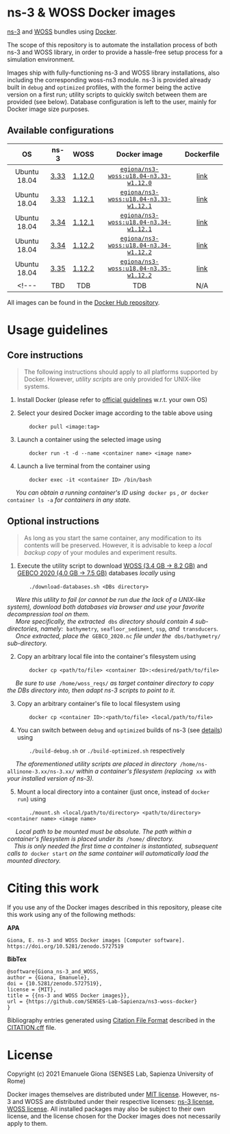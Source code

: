# ns-3 & WOSS Docker images

[ns-3][ns3] and [WOSS][woss] bundles using [Docker][docker].

The scope of this repository is to automate the installation process of both 
ns-3 and WOSS library, in order to provide a hassle-free setup process for a 
simulation environment.

Images ship with fully-functioning ns-3 and WOSS library installations, also 
including the corresponding woss-ns3 module. 
ns-3 is provided already built in `debug` and `optimized` profiles, with the 
former being the active version on a first run; utility scripts to quickly
switch between them are provided (see below).
Database configuration is left to the user, mainly for Docker image size 
purposes.

## Available configurations

| OS | ns-3 | WOSS | Docker image | Dockerfile |
| :---: | :---: | :---: | :---: | :---: |
| Ubuntu 18.04 | [3.33][ns3.33] | [1.12.0][woss-changelog] | [`egiona/ns3-woss:u18.04-n3.33-w1.12.0`][image1] | [link][file1] |
| Ubuntu 18.04 | [3.33][ns3.33] | [1.12.1][woss-changelog] | [`egiona/ns3-woss:u18.04-n3.33-w1.12.1`][image2] | [link][file2] |
| Ubuntu 18.04 | [3.34][ns3.34] | [1.12.1][woss-changelog] | [`egiona/ns3-woss:u18.04-n3.34-w1.12.1`][image3] | [link][file3] |
| Ubuntu 18.04 | [3.34][ns3.34] | [1.12.2][woss-changelog] | [`egiona/ns3-woss:u18.04-n3.34-w1.12.2`][image4] | [link][file4] |
| Ubuntu 18.04 | [3.35][ns3.35] | [1.12.2][woss-changelog] | [`egiona/ns3-woss:u18.04-n3.35-w1.12.2`][image5] | [link][file5] |
<!--- | TBD | TDB | TDB | N/A | N/A | --->

All images can be found in the [Docker Hub repository][docker-hub-repo].

# Usage guidelines

## Core instructions

> The following instructions should apply to all platforms supported by Docker. 
However, _utility scripts_ are only provided for UNIX-like systems.

1. Install Docker (please refer to [official guidelines][docker-install] w.r.t. your own OS)

2. Select your desired Docker image according to the table above using

&nbsp;&nbsp;&nbsp;&nbsp;&nbsp;&nbsp;&nbsp;&nbsp;&nbsp;&nbsp;&nbsp;&nbsp; `docker pull <image:tag>`

3. Launch a container using the selected image using 

&nbsp;&nbsp;&nbsp;&nbsp;&nbsp;&nbsp;&nbsp;&nbsp;&nbsp;&nbsp;&nbsp;&nbsp; `docker run -t -d --name <container name> <image name>`

4. Launch a live terminal from the container using 

&nbsp;&nbsp;&nbsp;&nbsp;&nbsp;&nbsp;&nbsp;&nbsp;&nbsp;&nbsp;&nbsp;&nbsp; `docker exec -it <container ID> /bin/bash`

&nbsp;&nbsp;&nbsp;&nbsp; _You can obtain a running container's ID using_&nbsp; `docker ps` _, or_&nbsp; `docker container ls -a` _for containers in any state._

## Optional instructions

> As long as you start the same container, any modification to its contents will be preserved.
However, it is advisable to keep a _local backup copy_ of your modules and experiment results.

1. Execute the utility script to download [WOSS (3.4 GB -> 8.2 GB)][woss-dbs] and [GEBCO 2020 (4.0 GB -> 7.5 GB)][gebco2020] databases _locally_ using

&nbsp;&nbsp;&nbsp;&nbsp;&nbsp;&nbsp;&nbsp;&nbsp;&nbsp;&nbsp;&nbsp;&nbsp; `./download-databases.sh <DBs directory>`

&nbsp;&nbsp;&nbsp;&nbsp; _Were this utility to fail (or cannot be run due the lack of a UNIX-like system), download both databases via browser and use your favorite decompression tool on them._
<br/>
&nbsp;&nbsp;&nbsp;&nbsp; _More specifically, the extracted_&nbsp; `dbs` _directory should contain 4 sub-directories, namely:_&nbsp; `bathymetry`_,_ `seafloor_sediment`_,_ `ssp`_, and_&nbsp; `transducers`_._
<br/>
&nbsp;&nbsp;&nbsp;&nbsp; _Once extracted, place the_&nbsp; `GEBCO_2020.nc` _file under the_&nbsp; `dbs/bathymetry/` _sub-directory._

2. Copy an arbitrary local file into the container's filesystem using

&nbsp;&nbsp;&nbsp;&nbsp;&nbsp;&nbsp;&nbsp;&nbsp;&nbsp;&nbsp;&nbsp;&nbsp; `docker cp <path/to/file> <container ID>:<desired/path/to/file>`

&nbsp;&nbsp;&nbsp;&nbsp; _Be sure to use_&nbsp; `/home/woss_reqs/` _as target container directory to copy the DBs directory into, then adapt ns-3 scripts to point to it._

3. Copy an arbitrary container's file to local filesystem using

&nbsp;&nbsp;&nbsp;&nbsp;&nbsp;&nbsp;&nbsp;&nbsp;&nbsp;&nbsp;&nbsp;&nbsp; `docker cp <container ID>:<path/to/file> <local/path/to/file>`

4. You can switch between `debug` and `optimized` builds of ns-3 (see [details][ns3-builds]) using 

&nbsp;&nbsp;&nbsp;&nbsp;&nbsp;&nbsp;&nbsp;&nbsp;&nbsp;&nbsp;&nbsp;&nbsp; `./build-debug.sh` or `./build-optimized.sh` respectively 

&nbsp;&nbsp;&nbsp;&nbsp; _The aforementioned utility scripts are placed in directory_&nbsp; `/home/ns-allinone-3.xx/ns-3.xx/` _within a container's filesystem (replacing_&nbsp; `xx` _with your installed version of ns-3)._

5. Mount a local directory into a container (just once, instead of `docker run`) using

&nbsp;&nbsp;&nbsp;&nbsp;&nbsp;&nbsp;&nbsp;&nbsp;&nbsp;&nbsp;&nbsp;&nbsp; `./mount.sh <local/path/to/directory> <path/to/directory> <container name> <image name>`

&nbsp;&nbsp;&nbsp;&nbsp; _Local path to be mounted must be absolute. The path within a container's filesystem is placed under its_&nbsp; `/home/` _directory._
<br/>
&nbsp;&nbsp;&nbsp;&nbsp;_This is only needed the first time a container is instantiated, subsequent calls to_&nbsp; `docker start` _on the same container will automatically load the mounted directory._

# Citing this work

If you use any of the Docker images described in this repository, please cite this work using any of the following methods:

**APA**
```
Giona, E. ns-3 and WOSS Docker images [Computer software]. https://doi.org/10.5281/zenodo.5727519
```

**BibTex**
```
@software{Giona_ns-3_and_WOSS,
author = {Giona, Emanuele},
doi = {10.5281/zenodo.5727519},
license = {MIT},
title = {{ns-3 and WOSS Docker images}},
url = {https://github.com/SENSES-Lab-Sapienza/ns3-woss-docker}
}
```

Bibliography entries generated using [Citation File Format][cff] described in the [CITATION.cff][citation] file.

# License

Copyright (c) 2021 Emanuele Giona (SENSES Lab, Sapienza University of Rome)

Docker images themselves are distributed under [MIT license][docker-license].
However, ns-3 and WOSS are distributed under their respective licenses:
[ns-3 license][ns3-license], [WOSS license][woss-license].
All installed packages may also be subject to their own license, and the license
chosen for the Docker images does not necessarily apply to them.



[ns3]: https://www.nsnam.org/
[woss]: http://telecom.dei.unipd.it/ns/woss/
[docker]: https://www.docker.com/

[ns3.33]: https://www.nsnam.org/releases/ns-3-33/
[ns3.34]: https://www.nsnam.org/releases/ns-3-34/
[ns3.35]: https://www.nsnam.org/releases/ns-3-35/

[woss-changelog]: http://telecom.dei.unipd.it/ns/woss/doxygen/Changelog.html

[image1]: https://hub.docker.com/r/egiona/ns3-woss/tags?page=1&name=u18.04-n3.33-w1.12.0
[file1]: ./u18.04-n3.33-w1.12.0/Dockerfile
[image2]: https://hub.docker.com/r/egiona/ns3-woss/tags?page=1&name=u18.04-n3.33-w1.12.1
[file2]: ./u18.04-n3.33-w1.12.1/Dockerfile
[image3]: https://hub.docker.com/r/egiona/ns3-woss/tags?page=1&name=u18.04-n3.34-w1.12.1
[file3]: ./u18.04-n3.34-w1.12.1/Dockerfile
[image4]: https://hub.docker.com/r/egiona/ns3-woss/tags?page=1&name=u18.04-n3.34-w1.12.2
[file4]: ./u18.04-n3.34-w1.12.2/Dockerfile
[image5]: https://hub.docker.com/r/egiona/ns3-woss/tags?page=1&name=u18.04-n3.35-w1.12.2
[file5]: ./u18.04-n3.35-w1.12.2/Dockerfile

[docker-hub-repo]: https://hub.docker.com/r/egiona/ns3-woss
[docker-install]: https://docs.docker.com/engine/install/

[woss-dbs]: http://telecom.dei.unipd.it/ns/woss/files/WOSS-dbs-v1.6.0.tar.gz
[gebco2020]: https://www.bodc.ac.uk/data/open_download/gebco/gebco_2020/zip/

[ns3-builds]: https://www.nsnam.org/docs/release/3.35/tutorial/html/getting-started.html#build-profiles

[cff]: https://citation-file-format.github.io/
[citation]: ./CITATION.cff

[docker-license]: ./LICENSE
[ns3-license]: https://www.nsnam.org/develop/contributing-code/licensing/
[woss-license]: http://telecom.dei.unipd.it/ns/woss/doxygen/License.html

